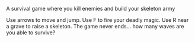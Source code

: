 A survival game where you kill enemies and build your skeleton army

Use arrows to move and jump. Use F to fire your deadly magic. Use R near a grave to raise a skeleton. The game never ends... how many waves are you able to survive?